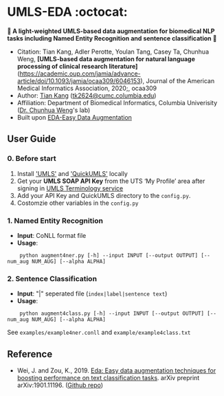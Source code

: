 # UMLS-EDA :octocat: 
**:tada: A light-weighted UMLS-based data augmentation for biomedical NLP tasks including Named Entity Recognition and sentence classification :tada:**  

* Citation: Tian Kang, Adler Perotte, Youlan Tang, Casey Ta, Chunhua Weng, **[UMLS-based data augmentation for natural language processing of clinical research literature]**(https://academic.oup.com/jamia/advance-article/doi/10.1093/jamia/ocaa309/6046153), Journal of the American Medical Informatics Association, 2020;, ocaa309
* Author: [Tian Kang](http://www.tiankangnlp.com)  (tk2624@cumc.columbia.edu)  
* Affiliation: Department of Biomedical Informatics, Columbia Univerisity ([Dr. Chunhua Weng](http://people.dbmi.columbia.edu/~chw7007/)'s lab)   
* Built upon [EDA-Easy Data Augmentation](https://arxiv.org/abs/1901.11196) 


## User Guide  
  
### 0. Before start  
  1) Install ['UMLS'](https://www.nlm.nih.gov/research/umls/licensedcontent/umlsknowledgesources.html) and ['QuickUMLS'](https://github.com/Georgetown-IR-Lab/QuickUMLS) locally 
  2) Get your **UMLS SOAP API Key** from the UTS ‘My Profile’ area after signing in [UMLS Terminology service](https://uts.nlm.nih.gov/home.html) 
  3) Add your API Key and QuickUMLS directory to the `config.py`.   
  4) Costomzie other variables in the `config.py`   
  
### 1. Named Entity Recognition  

 * **Input**: CoNLL format file  
 * **Usage**: 	 
 ```
     python augment4ner.py [-h] --input INPUT [--output OUTPUT] [--num_aug NUM_AUG] [--alpha ALPHA]
 ```
     
### 2. Sentence Classification 

 * **Input**: "|" seperated file (`index|label|sentence text`)  
 * **Usage**: 
 ```
     python augment4class.py [-h] --input INPUT [--output OUTPUT] [--num_aug NUM_AUG] [--alpha ALPHA]
 ```
 
 See `examples/example4ner.conll` and `example/example4class.txt`  
 
 
 ## Reference
 * Wei, J. and Zou, K., 2019. [Eda: Easy data augmentation techniques for boosting performance on text classification tasks](https://arxiv.org/abs/1901.11196). arXiv preprint arXiv:1901.11196. ([Github repo](https://github.com/jasonwei20/eda_nlp.git))
